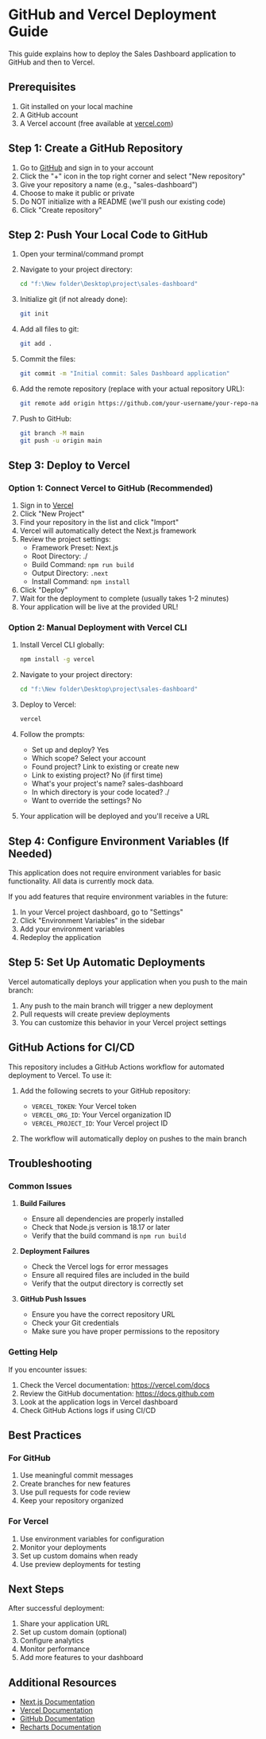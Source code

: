 # GitHub and Vercel Deployment Guide

This guide explains how to deploy the Sales Dashboard application to GitHub and then to Vercel.

## Prerequisites

1. Git installed on your local machine
2. A GitHub account
3. A Vercel account (free available at [vercel.com](https://vercel.com))

## Step 1: Create a GitHub Repository

1. Go to [GitHub](https://github.com) and sign in to your account
2. Click the "+" icon in the top right corner and select "New repository"
3. Give your repository a name (e.g., "sales-dashboard")
4. Choose to make it public or private
5. Do NOT initialize with a README (we'll push our existing code)
6. Click "Create repository"

## Step 2: Push Your Local Code to GitHub

1. Open your terminal/command prompt
2. Navigate to your project directory:
   ```bash
   cd "f:\New folder\Desktop\project\sales-dashboard"
   ```

3. Initialize git (if not already done):
   ```bash
   git init
   ```

4. Add all files to git:
   ```bash
   git add .
   ```

5. Commit the files:
   ```bash
   git commit -m "Initial commit: Sales Dashboard application"
   ```

6. Add the remote repository (replace with your actual repository URL):
   ```bash
   git remote add origin https://github.com/your-username/your-repo-name.git
   ```

7. Push to GitHub:
   ```bash
   git branch -M main
   git push -u origin main
   ```

## Step 3: Deploy to Vercel

### Option 1: Connect Vercel to GitHub (Recommended)

1. Sign in to [Vercel](https://vercel.com)
2. Click "New Project"
3. Find your repository in the list and click "Import"
4. Vercel will automatically detect the Next.js framework
5. Review the project settings:
   - Framework Preset: Next.js
   - Root Directory: ./
   - Build Command: `npm run build`
   - Output Directory: `.next`
   - Install Command: `npm install`
6. Click "Deploy"
7. Wait for the deployment to complete (usually takes 1-2 minutes)
8. Your application will be live at the provided URL!

### Option 2: Manual Deployment with Vercel CLI

1. Install Vercel CLI globally:
   ```bash
   npm install -g vercel
   ```

2. Navigate to your project directory:
   ```bash
   cd "f:\New folder\Desktop\project\sales-dashboard"
   ```

3. Deploy to Vercel:
   ```bash
   vercel
   ```

4. Follow the prompts:
   - Set up and deploy? Yes
   - Which scope? Select your account
   - Found project? Link to existing or create new
   - Link to existing project? No (if first time)
   - What's your project's name? sales-dashboard
   - In which directory is your code located? ./
   - Want to override the settings? No

5. Your application will be deployed and you'll receive a URL

## Step 4: Configure Environment Variables (If Needed)

This application does not require environment variables for basic functionality. All data is currently mock data.

If you add features that require environment variables in the future:
1. In your Vercel project dashboard, go to "Settings"
2. Click "Environment Variables" in the sidebar
3. Add your environment variables
4. Redeploy the application

## Step 5: Set Up Automatic Deployments

Vercel automatically deploys your application when you push to the main branch:

1. Any push to the main branch will trigger a new deployment
2. Pull requests will create preview deployments
3. You can customize this behavior in your Vercel project settings

## GitHub Actions for CI/CD

This repository includes a GitHub Actions workflow for automated deployment to Vercel. To use it:

1. Add the following secrets to your GitHub repository:
   - `VERCEL_TOKEN`: Your Vercel token
   - `VERCEL_ORG_ID`: Your Vercel organization ID
   - `VERCEL_PROJECT_ID`: Your Vercel project ID

2. The workflow will automatically deploy on pushes to the main branch

## Troubleshooting

### Common Issues

1. **Build Failures**
   - Ensure all dependencies are properly installed
   - Check that Node.js version is 18.17 or later
   - Verify that the build command is `npm run build`

2. **Deployment Failures**
   - Check the Vercel logs for error messages
   - Ensure all required files are included in the build
   - Verify that the output directory is correctly set

3. **GitHub Push Issues**
   - Ensure you have the correct repository URL
   - Check your Git credentials
   - Make sure you have proper permissions to the repository

### Getting Help

If you encounter issues:
1. Check the Vercel documentation: https://vercel.com/docs
2. Review the GitHub documentation: https://docs.github.com
3. Look at the application logs in Vercel dashboard
4. Check GitHub Actions logs if using CI/CD

## Best Practices

### For GitHub
1. Use meaningful commit messages
2. Create branches for new features
3. Use pull requests for code review
4. Keep your repository organized

### For Vercel
1. Use environment variables for configuration
2. Monitor your deployments
3. Set up custom domains when ready
4. Use preview deployments for testing

## Next Steps

After successful deployment:
1. Share your application URL
2. Set up custom domain (optional)
3. Configure analytics
4. Monitor performance
5. Add more features to your dashboard

## Additional Resources

- [Next.js Documentation](https://nextjs.org/docs)
- [Vercel Documentation](https://vercel.com/docs)
- [GitHub Documentation](https://docs.github.com)
- [Recharts Documentation](https://recharts.org/)